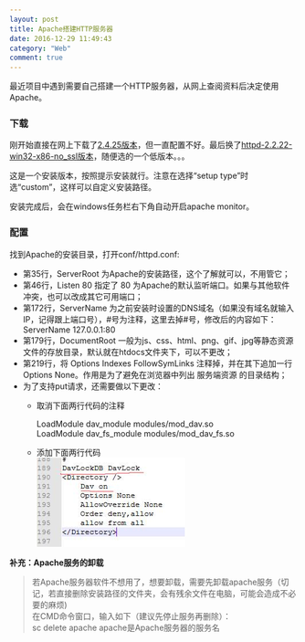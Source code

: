 ```yaml
---
layout: post
title: Apache搭建HTTP服务器
date: 2016-12-29 11:49:43 
category: "Web"
comment: true
---
```


最近项目中遇到需要自己搭建一个HTTP服务器，从网上查阅资料后决定使用Apache。

### 下载

刚开始直接在网上下载了[2.4.25版本][1]，但一直配置不好。最后换了[httpd-2.2.22-win32-x86-no_ssl版本][2]，随便选的一个低版本。。。

[1]: http://httpd.apache.org/

[2]: http://archive.apache.org/dist/httpd/binaries/win32/

这是一个安装版本，按照提示安装就行。注意在选择“setup type”时选“custom”，这样可以自定义安装路径。

安装完成后，会在windows任务栏右下角自动开启apache monitor。

### 配置

找到Apache的安装目录，打开conf/httpd.conf:

- 第35行，ServerRoot 为Apache的安装路径，这个了解就可以，不用管它；
- 第46行，Listen 80   指定了 80 为Apache的默认监听端口。如果与其他软件冲突，也可以改成其它可用端口；
- 第172行，ServerName 为之前安装时设置的DNS域名（如果没有域名就输入IP，记得跟上端口号），#号为注释，这里去掉#号，修改后的内容如下：        
ServerName 127.0.0.1:80
- 第179行，DocumentRoot  一般为js、css、html、png、gif、jpg等静态资源文件的存放目录，默认就在htdocs文件夹下，可以不更改；
- 第219行，将 Options Indexes FollowSymLinks 注释掉，并在其下追加一行 Options None。作用是为了避免在浏览器中列出 服务端资源 的目录结构；
- 为了支持put请求，还需要做以下更改：
	- 取消下面两行代码的注释

		LoadModule dav_module modules/mod_dav.so      
		LoadModule dav_fs_module modules/mod_dav_fs.so

	- 添加下面两行代码     
	   ![iamge](/images/posts/apache_directory.jpg) 

**补充：Apache服务的卸载**

> 若Apache服务器软件不想用了，想要卸载，需要先卸载apache服务（切记，若直接删除安装路径的文件夹，会有残余文件在电脑，可能会造成不必要的麻烦)     
> 在CMD命令窗口，输入如下（建议先停止服务再删除）：      
sc delete apache
apache是Apache服务器的服务名



